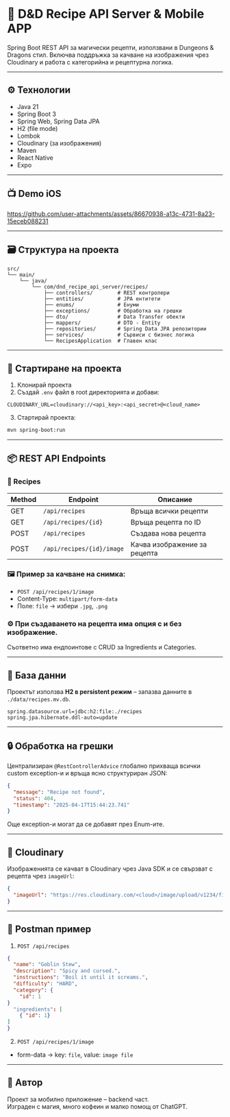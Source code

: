 # 🧙 D&D Recipe API Server & Mobile APP

Spring Boot REST API за магически рецепти, използвани в Dungeons & Dragons стил. Включва поддръжка за качване на изображения чрез Cloudinary и работа с категорийна и рецептурна логика.

---

## ⚙️ Технологии

- Java 21
- Spring Boot 3
- Spring Web, Spring Data JPA
- H2 (file mode)
- Lombok
- Cloudinary (за изображения)
- Maven
- React Native
- Expo

---

## 📺 Demo iOS



https://github.com/user-attachments/assets/86670938-a13c-4731-8a23-15eceb088231



---

## 🗃️ Структура на проекта

```
src/
└── main/
    └── java/
        └── com/dnd_recipe_api_server/recipes/
            ├── controllers/        # REST контролери
            ├── entities/           # JPA ентитети
            ├── enums/              # Енуми
            ├── exceptions/         # Обработка на грешки
            ├── dto/                # Data Transfer обекти
            ├── mappers/            # DTO - Entity
            ├── repositories/       # Spring Data JPA репозитории
            ├── services/           # Сървиси с бизнес логика
            └── RecipesApplication  # Главен клас
```

---

## 🚀 Стартиране на проекта

1. Клонирай проекта
2. Създай `.env` файл в root директорията и добави:

```env
CLOUDINARY_URL=cloudinary://<api_key>:<api_secret>@<cloud_name>
```

3. Стартирай проекта:
```bash
mvn spring-boot:run
```

---

## 📦 REST API Endpoints

### 📄 Recipes

| Method | Endpoint                 | Описание                        |
|--------|--------------------------|---------------------------------|
| GET    | `/api/recipes`           | Връща всички рецепти            |
| GET    | `/api/recipes/{id}`      | Връща рецепта по ID             |
| POST   | `/api/recipes`           | Създава нова рецепта            |
| POST   | `/api/recipes/{id}/image`| Качва изображение за рецепта    |

### 🖼 Пример за качване на снимка:
- `POST /api/recipes/1/image`
- Content-Type: `multipart/form-data`
- Поле: `file` → избери `.jpg`, `.png`

### ⚙️ При създаването на рецепта има опция с и без изображение.

Съответно има ендпоинтове с CRUD за Ingredients и Categories.

---

## 💾 База данни

Проектът използва **H2 в persistent режим** – запазва данните в `./data/recipes.mv.db`.

```properties
spring.datasource.url=jdbc:h2:file:./recipes
spring.jpa.hibernate.ddl-auto=update
```

---

## 🔒 Обработка на грешки

Централизиран `@RestControllerAdvice` глобално прихваща всички custom exception-и и връща ясно структуриран JSON:

```json
{
  "message": "Recipe not found",
  "status": 404,
  "timestamp": "2025-04-17T15:44:23.741"
}
```

Още exception-и могат да се добавят през Enum-ите.

---

## 📸 Cloudinary

Изображенията се качват в Cloudinary чрез Java SDK и се свързват с рецепта чрез `imageUrl`:

```json
{
  "imageUrl": "https://res.cloudinary.com/<cloud>/image/upload/v1234/filename.jpg"
}
```

---

## 🧪 Postman пример

1. `POST /api/recipes`
```json
{
  "name": "Goblin Stew",
  "description": "Spicy and cursed.",
  "instructions": "Boil it until it screams.",
  "difficulty": "HARD",
  "category": {
    "id": 1
}
  "ingredients": [
    { "id": 1}
]
}
```

2. `POST /api/recipes/1/image`
- form-data → key: `file`, value: `image file`

---

## 🐉 Автор

Проект за мобилно приложение – backend част.  
Изграден с магия, много кофеин и малко помощ от ChatGPT.
